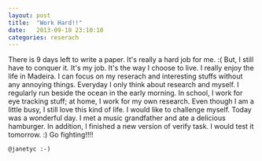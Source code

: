 ```yaml
---
layout: post
title:  "Work Hard!!"
date:   2013-09-10 23:10:10
categories: reserach
---
```

There is 9 days left to write a paper. It's really a hard job for me. :( But, I still have to conquer it. It's my job. It's the way I choose to live. I really enjoy the life in Madeira. I can focus on my reserach and interesting stuffs without any annoying things. Everyday I only think about research and myself. I regularly run beside the ocean in the early morning. In school, I work for eye tracking stuff; at home, I work for my own research. Even though I am a little busy, I still love this kind of life. I would like to challenge myself. Today was a wonderful day. I met a music grandfather and ate a delicious hamburger. In addition, I finished a new version of verify task. I would test it tomorrow. :) Go fighting!!!!

`@janetyc :-)`

